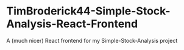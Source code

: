 # TimBroderick44-Simple-Stock-Analysis-React-Frontend
A (much nicer) React frontend for my Simple-Stock-Analysis project
